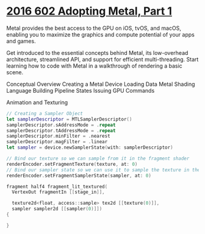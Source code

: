 

# [2016 602 Adopting Metal, Part 1](https://developer.apple.com/videos/play/wwdc2016/602/)


Metal provides the best access to the GPU on iOS, tvOS, and macOS, enabling you to maximize the graphics and compute potential of your apps and games. 

Get introduced to the essential concepts behind Metal, its low-overhead architecture, streamlined API, and support for efficient multi-threading. Start learning how to code with Metal in a walkthrough of rendering a basic scene.




Conceptual Overview
Creating a Metal Device Loading Data
Metal Shading Language
Building Pipeline States
Issuing GPU Commands

Animation and Texturing


```swift
// Creating a Sampler Object
let samplerDescriptor = MTLSamplerDescriptor()
samplerDescriptor.sAddressMode = .repeat
samplerDescriptor.tAddressMode = .repeat
samplerDescriptor.minFilter = .nearest
samplerDescriptor.magFilter = .linear
let sampler = device.newSamplerState(with: samplerDescriptor)

// Bind our texture so we can sample from it in the fragment shader
renderEncoder.setFragmentTexture(texture, at: 0)
// Bind our sampler state so we can use it to sample the texture in the fragment shader
renderEncoder.setFragmentSamplerState(sampler, at: 0)
```

```swift
fragment half4 fragment_lit_textured(
  VertexOut fragmentIn [[stage_in]],

  texture2d<float, access::sample> tex2d [[texture(0)]],
  sampler sampler2d [[sampler(0)]])
{

}
```

